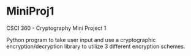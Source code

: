 # MiniProj1

CSCI 360 - Cryptography
Mini Project 1

Python program to take user input and use a cryptographic encryption/decryption library to utilize 3 different encryption schemes.

